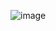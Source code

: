 ![image](https://user-images.githubusercontent.com/92051961/189172368-07c512a8-34db-4120-89c3-349c00887efe.png)

